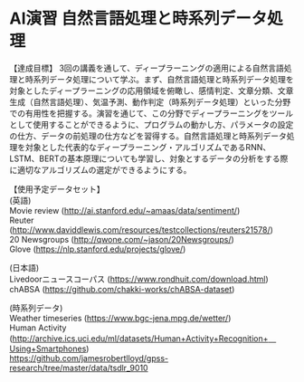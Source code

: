 # AI演習 自然言語処理と時系列データ処理

【達成目標】
3回の講義を通して、ディープラーニングの適用による自然言語処理と時系列データ処理について学ぶ。まず、自然言語処理と時系列データ処理を対象としたディープラーニングの応用領域を俯瞰し、感情判定、文章分類、文章生成（自然言語処理）、気温予測、動作判定（時系列データ処理）といった分野での有用性を把握する。演習を通じて、この分野でディープラーニングをツールとして使用することができるように、プログラムの動かし方、パラメータの設定の仕方、データの前処理の仕方などを習得する。自然言語処理と時系列データ処理を対象とした代表的なディープラーニング・アルゴリズムであるRNN、LSTM、BERTの基本原理についても学習し、対象とするデータの分析をする際に適切なアルゴリズムの選定ができるようにする。

【使用予定データセット】<br>
(英語)<br>
Movie review (http://ai.stanford.edu/~amaas/data/sentiment/) <br>
Reuter (http://www.daviddlewis.com/resources/testcollections/reuters21578/) <br>
20 Newsgroups (http://qwone.com/~jason/20Newsgroups/) <br>
Glove (https://nlp.stanford.edu/projects/glove/) <br>

(日本語)<br>
Livedoorニュースコーパス (https://www.rondhuit.com/download.html) <br>
chABSA (https://github.com/chakki-works/chABSA-dataset) <br>

(時系列データ)<br>
Weather timeseries (https://www.bgc-jena.mpg.de/wetter/) <br>
Human Activity (http://archive.ics.uci.edu/ml/datasets/Human+Activity+Recognition+　Using+Smartphones) <br>
https://github.com/jamesrobertlloyd/gpss-research/tree/master/data/tsdlr_9010 <br>
